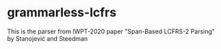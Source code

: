 # grammarless-lcfrs
This is the parser from IWPT-2020 paper "Span-Based LCFRS-2 Parsing" by Stanojević and Steedman
